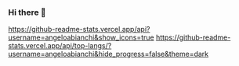 ### Hi there 👋

https://github-readme-stats.vercel.app/api?username=angeloabianchi&show_icons=true
https://github-readme-stats.vercel.app/api/top-langs/?username=angeloabianchi&hide_progress=false&theme=dark

<!--
**angeloabianchi/angeloabianchi** is a ✨ _special_ ✨ repository because its `README.md` (this file) appears on your GitHub profile.

Here are some ideas to get you started:

- 🔭 I’m currently working on ...
- 🌱 I’m currently learning ...
- 👯 I’m looking to collaborate on ...Hello 👋 I'm Angelo and I am a brazilian 🇧🇷 based in Spain.
- 🤔 I’m looking for help with ...
- 💬 Ask me about ...
- 📫 How to reach me: ...
- 😄 Pronouns: ...
- ⚡ Fun fact: ...
-->
